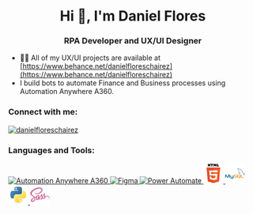 <h1 align="center">Hi 👋, I'm Daniel Flores</h1>
<h3 align="center">RPA Developer and UX/UI Designer</h3>

- 👨‍💻 All of my UX/UI projects are available at [https://www.behance.net/danielfloreschairez](https://www.behance.net/danielfloreschairez)
- I build bots to automate Finance and Business processes using Automation Anywhere A360.

<h3 align="left">Connect with me:</h3>
<p align="left">
<a href="https://www.behance.net/danielfloreschairez" target="blank"><img align="center" src="https://raw.githubusercontent.com/rahuldkjain/github-profile-readme-generator/master/src/images/icons/Social/behance.svg" alt="danielfloreschairez" height="30" width="40" /></a>
</p>

<h3 align="left">Languages and Tools:</h3>
<p align="left">
  <a href="https://www.automationanywhere.com/" target="_blank" rel="noreferrer"> <img src="https://www.automationanywhere.com/sites/default/files/images/AAI/automation-anywhere-logo-a-only.png" alt="Automation Anywhere A360" width="40" height="40"/> </a>
  <a href="https://www.figma.com/" target="_blank" rel="noreferrer"> <img src="https://www.vectorlogo.zone/logos/figma/figma-icon.svg" alt="Figma" width="40" height="40"/> </a> 
  <a href="https://www.microsoft.com/es-es/power-platform/products/power-automate/" target="_blank" rel="noreferrer"> <img src="https://upload.wikimedia.org/wikipedia/commons/4/4d/Microsoft_Power_Automate.svg" alt="Power Automate" width="40" height="40"/> </a> 
  <a href="https://www.w3.org/html/" target="_blank" rel="noreferrer"> <img src="https://raw.githubusercontent.com/devicons/devicon/master/icons/html5/html5-original-wordmark.svg" alt="html5" width="40" height="40"/> </a>    <a href="https://www.mysql.com/" target="_blank" rel="noreferrer"> <img src="https://raw.githubusercontent.com/devicons/devicon/master/icons/mysql/mysql-original-wordmark.svg" alt="mysql" width="40" height="40"/> </a>   <a href="https://www.python.org" target="_blank" rel="noreferrer"> <img src="https://raw.githubusercontent.com/devicons/devicon/master/icons/python/python-original.svg" alt="python" width="40" height="40"/> </a> <a href="https://sass-lang.com" target="_blank" rel="noreferrer"> <img src="https://raw.githubusercontent.com/devicons/devicon/master/icons/sass/sass-original.svg" alt="SASS" width="40" height="40"/> </a> 
</p>
